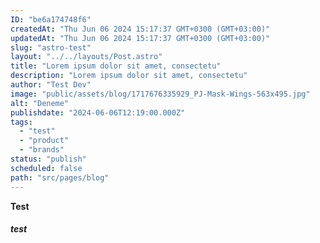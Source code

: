 ```yaml
---
ID: "be6a174748f6"
createdAt: "Thu Jun 06 2024 15:17:37 GMT+0300 (GMT+03:00)"
updatedAt: "Thu Jun 06 2024 15:17:37 GMT+0300 (GMT+03:00)"
slug: "astro-test"
layout: "../../layouts/Post.astro"
title: "Lorem ipsum dolor sit amet, consectetu"
description: "Lorem ipsum dolor sit amet, consectetu"
author: "Test Dev"
image: "public/assets/blog/1717676335929_PJ-Mask-Wings-563x495.jpg"
alt: "Deneme"
publishdate: "2024-06-06T12:19:00.000Z"
tags:
  - "test"
  - "product"
  - "brands"
status: "publish"
scheduled: false
path: "src/pages/blog"
---
```

**Test**

##### test
